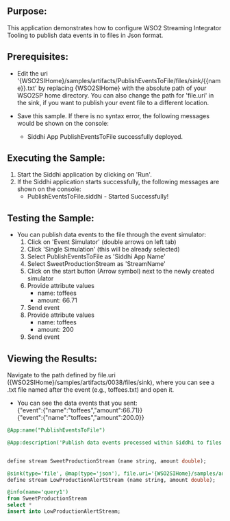 

## Purpose:
This application demonstrates how to configure WSO2 Streaming Integrator Tooling to publish data events in to files in Json format.

## Prerequisites:
* Edit the uri '{WSO2SIHome}/samples/artifacts/PublishEventsToFile/files/sink/{{name}}.txt' by replacing {WSO2SIHome} with the absolute path of your WSO2SP home directory. You can also change the path for 'file.uri' in the sink, if you want to publish your event file to a different location.

* Save this sample. If there is no syntax error, the following messages would be shown on the console:
    - Siddhi App PublishEventsToFile successfully deployed.

## Executing the Sample:
1. Start the Siddhi application by clicking on 'Run'.
2. If the Siddhi application starts successfully, the following messages are shown on the console:
    * PublishEventsToFile.siddhi - Started Successfully!

## Testing the Sample:
* You can publish data events to the file through the event simulator:
    1. Click on 'Event Simulator' (double arrows on left tab)
    2. Click 'Single Simulation' (this will be already selected)
    3. Select PublishEventsToFile as 'Siddhi App Name'
    4. Select SweetProductionStream as 'StreamName'
    5. Click on the start button (Arrow symbol) next to the newly created simulator
    6. Provide attribute values
        - name: toffees
        - amount: 66.71
    7. Send event
    8. Provide attribute values
        - name: toffees
        - amount: 200
    9. Send event

## Viewing the Results:
Navigate to the path defined by file.uri ({WSO2SIHome}/samples/artifacts/0038/files/sink),
where you can see a .txt file named after the event (e.g., toffees.txt) and open it.


* You can see the data events that you sent:<br/>
{"event":{"name":"toffees","amount":66.71}}<br/>
{"event":{"name":"toffees","amount":200.0}}

```sql
@App:name("PublishEventsToFile")

@App:description('Publish data events processed within Siddhi to files in Json format.')


define stream SweetProductionStream (name string, amount double);

@sink(type='file', @map(type='json'), file.uri='{WSO2SIHome}/samples/artifacts/PublishEventsToFile/files/sink/{{name}}.txt')
define stream LowProductionAlertStream (name string, amount double);

@info(name='query1') 
from SweetProductionStream
select *
insert into LowProductionAlertStream;
```